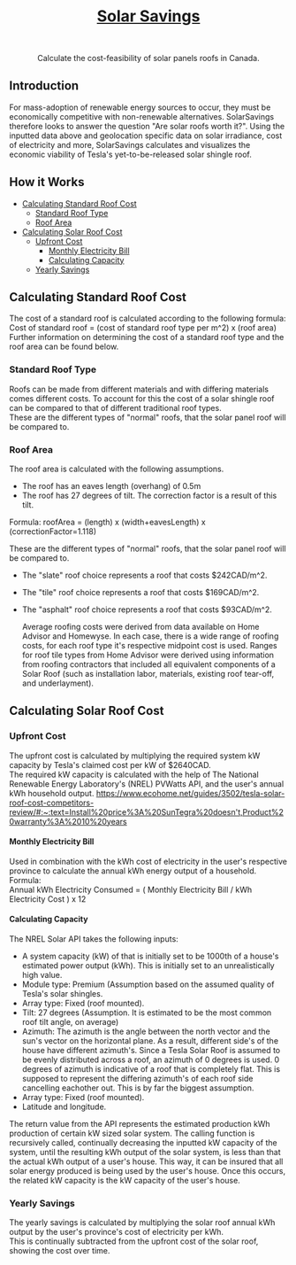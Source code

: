 <a href="google.com">
  <h1 align="center">
    Solar Savings
  </h1>
</a>
<br>

<p align="center">
  Calculate the cost-feasibility of solar panels roofs in Canada.
</p>

## Introduction
<p>For mass-adoption of renewable energy sources to occur, they must be economically competitive with non-renewable alternatives. SolarSavings therefore looks to answer the question "Are solar roofs worth it?". Using the inputted data above and geolocation specific data on solar irradiance, cost of electricity and more, SolarSavings calculates and visualizes the economic viability of Tesla's yet-to-be-released solar shingle roof.</p>

<!-- START doctoc generated TOC please keep comment here to allow auto update -->
<!-- DON'T EDIT THIS SECTION, INSTEAD RE-RUN doctoc TO UPDATE -->
## How it Works

- [Calculating Standard Roof Cost](#Calculating-Standard-Roof-Cost)
  - [Standard Roof Type](#Standard-Roof-Type)
  - [Roof Area](#Roof-Area)
- [Calculating Solar Roof Cost](#Calculating-Solar-Roof-Cost)
  - [Upfront Cost](#Upfront-Cost)
    - [Monthly Electricity Bill](#Monthly-Electricity-Bill)
    - [Calculating Capacity](#Calculating-Capacity)
  - [Yearly Savings](#Yearly-Savings)
<!-- END doctoc generated TOC please keep comment here to allow auto update -->

    
## Calculating Standard Roof Cost

The cost of a standard roof is calculated according to the following formula: <br>
Cost of standard roof = (cost of standard roof type per m^2) x (roof area)
Further information on determining the cost of a standard roof type and the roof area can be found below.

### Standard Roof Type
Roofs can be made from different materials and with differing materials comes different costs. To account for this the cost of a solar shingle roof can be compared to that of different traditional roof types.<br>
These are the different types of "normal" roofs, that the solar panel roof will be compared to.<br>

### Roof Area

The roof area is calculated with the following assumptions.
- The roof has an eaves length (overhang) of 0.5m<br>
- The roof has 27 degrees of tilt. The correction factor is a result of this tilt.<br>
<p>Formula: roofArea = (length) x (width+eavesLength) x (correctionFactor=1.118)</p>

These are the different types of "normal" roofs, that the solar panel roof will be compared to.
- The "slate" roof choice represents a roof that costs $242CAD/m^2.<br>
- The "tile" roof choice represents a roof that costs $169CAD/m^2.<br>
- The "asphalt" roof choice represents a roof that costs $93CAD/m^2.<br>
    
    Average roofing costs were derived from data available on Home Advisor and Homewyse. In each case, there is a wide range of roofing costs, for each roof type     it's respective midpoint cost is used. Ranges for roof tile types from Home Advisor were derived using information from roofing contractors that included all     equivalent components of a Solar Roof (such as installation labor, materials, existing roof tear-off, and underlayment).
    
## Calculating Solar Roof Cost

### Upfront Cost
The upfront cost is calculated by multiplying the required system kW capacity by Tesla's claimed cost per kW of $2640CAD.<br>
The required kW capacity is calculated with the help of The National Renewable Energy Laboratory's (NREL) PVWatts API, and the user's annual kWh household output.
https://www.ecohome.net/guides/3502/tesla-solar-roof-cost-competitors-review/#:~:text=Install%20price%3A%20SunTegra%20doesn't,Product%20warranty%3A%2010%20years

#### Monthly Electricity Bill

Used in combination with the kWh cost of electricity in the user's respective province to calculate the annual kWh energy output of a household.<br>
Formula: <br>
Annual kWh Electricity Consumed = ( Monthly Electricity Bill / kWh Electricity Cost ) x 12

#### Calculating Capacity
The NREL Solar API takes the following inputs:
- A system capacity (kW) of that is initially set to be 1000th of a house's estimated power output (kWh). This is initially set to an unrealistically high value.
- Module type: Premium (Assumption based on the assumed quality of Tesla's solar shingles.
- Array type: Fixed (roof mounted). 
- Tilt: 27 degrees (Assumption. It is estimated to be the most common roof tilt angle, on average)
- Azimuth: The azimuth is the angle between the north vector and the sun's vector on the horizontal plane. As a result, different side's of the house have different azimuth's. Since a Tesla Solar Roof is assumed to be evenly distributed across a roof, an azimuth of 0 degrees is used. 0 degrees of azimuth is indicative of a roof that is completely flat. This is supposed to represent the differing azimuth's of each roof side cancelling eachother out. This is by far the biggest assumption.
- Array type: Fixed (roof mounted). 
- Latitude and longitude.

The return value from the API represents the estimated production kWh production of certain kW sized solar system. The calling function is recursively called, continually decreasing the inputted kW capacity of the system, until the resulting kWh output of the solar system, is less than that the actual kWh output of a user's house. This way, it can be insured that all solar energy produced is being used by the user's house. Once this occurs, the related kW capacity is the kW capacity of the user's house.

### Yearly Savings
The yearly savings is calculated by multiplying the solar roof annual kWh output by the user's province's cost of electricity per kWh.<br>
This is continually subtracted from the upfront cost of the solar roof, showing the cost over time.
